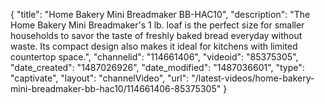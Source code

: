 {
    "title": "Home Bakery Mini  Breadmaker BB-HAC10",
    "description": "The Home Bakery Mini Breadmaker's 1 lb. loaf is the perfect size for smaller households to savor the taste of freshly baked bread everyday without waste. Its compact design also makes it ideal for kitchens with limited countertop space.",
    "channelid": "114661406",
    "videoid": "85375305",
    "date_created": "1487026926",
    "date_modified": "1487036601",
    "type": "captivate",
    "layout": "channelVideo",
    "url": "\/latest-videos\/home-bakery-mini-breadmaker-bb-hac10\/114661406-85375305"
}